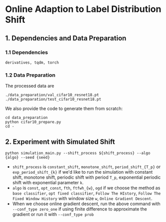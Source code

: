# Online Adaption to Label Distribution Shift

## 1. Dependencies and Data Preparation
### 1.1 Dependencies
```derivatives, tqdm, torch```
### 1.2 Data Preparation
The processed data are
```
./data_preparation/val_cifar10_resnet18.pt
./data_preparation/test_cifar10_resnet18.pt
```
We also provide the code to generate them from scratch:
```
cd data_preparation
python cifar10_prepare.py
cd -
```

## 2. Experiment with Simulated Shift
```
python simulation_main.py --shift_process ${shift_process} --algo {algo} --seed {seed}
```
- `shift_process` is `constant_shift`, `monotone_shift`, `period_shift_{T_p}` or `exp_period_shift_{k}` if we'd like to run the simulation with constant shift, monotone shift, periodic shift with period `T_p`, exponential periodic shift with exponential parameter `k`.
- `algo` is `const`, `opt_const`, `fth`, `ftfwh_{w}`, `ogd` if we choose the method as `base classifier`, `opt fixed classifier`, `Follow The HIstory`, `Follow The Fixed Window History` with window size `w`, `Online Gradient Descent`.
- When we choose online gradient descent, run the above command with `--conf_type zero_one` if using finite difference to approximate the gradient or run it with `--conf_type prob`